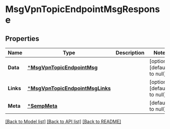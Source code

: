 # MsgVpnTopicEndpointMsgResponse

## Properties
Name | Type | Description | Notes
------------ | ------------- | ------------- | -------------
**Data** | [***MsgVpnTopicEndpointMsg**](MsgVpnTopicEndpointMsg.md) |  | [optional] [default to null]
**Links** | [***MsgVpnTopicEndpointMsgLinks**](MsgVpnTopicEndpointMsgLinks.md) |  | [optional] [default to null]
**Meta** | [***SempMeta**](SempMeta.md) |  | [default to null]

[[Back to Model list]](../README.md#documentation-for-models) [[Back to API list]](../README.md#documentation-for-api-endpoints) [[Back to README]](../README.md)

